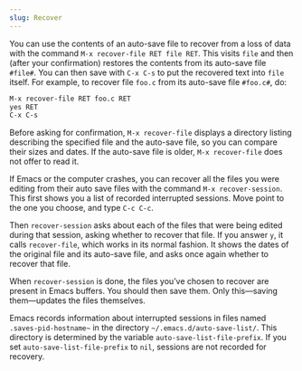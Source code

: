 ```yaml
---
slug: Recover
---
```


You can use the contents of an auto-save file to recover from a loss of data with the command `M-x recover-file RET file RET`. This visits `file` and then (after your confirmation) restores the contents from its auto-save file `#file#`. You can then save with `C-x C-s` to put the recovered text into `file` itself. For example, to recover file `foo.c` from its auto-save file `#foo.c#`, do:

```lisp
M-x recover-file RET foo.c RET
yes RET
C-x C-s
```

Before asking for confirmation, `M-x recover-file` displays a directory listing describing the specified file and the auto-save file, so you can compare their sizes and dates. If the auto-save file is older, `M-x recover-file` does not offer to read it.

If Emacs or the computer crashes, you can recover all the files you were editing from their auto save files with the command `M-x recover-session`. This first shows you a list of recorded interrupted sessions. Move point to the one you choose, and type `C-c C-c`.

Then `recover-session` asks about each of the files that were being edited during that session, asking whether to recover that file. If you answer `y`, it calls `recover-file`, which works in its normal fashion. It shows the dates of the original file and its auto-save file, and asks once again whether to recover that file.

When `recover-session` is done, the files you’ve chosen to recover are present in Emacs buffers. You should then save them. Only this—saving them—updates the files themselves.

Emacs records information about interrupted sessions in files named `.saves-pid-hostname~` in the directory `~/.emacs.d/auto-save-list/`. This directory is determined by the variable `auto-save-list-file-prefix`. If you set `auto-save-list-file-prefix` to `nil`, sessions are not recorded for recovery.
